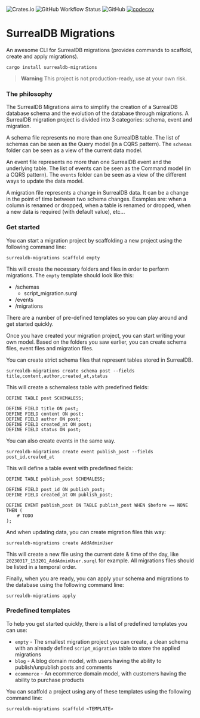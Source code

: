 ![Crates.io](https://img.shields.io/crates/v/surrealdb-migrations) ![GitHub Workflow Status](https://img.shields.io/github/actions/workflow/status/Odonno/surrealdb-migrations/release.yml) ![GitHub](https://img.shields.io/github/license/Odonno/surrealdb-migrations) [![codecov](https://codecov.io/gh/Odonno/surrealdb-migrations/branch/main/graph/badge.svg?token=8DCQY63QP9)](https://codecov.io/gh/Odonno/surrealdb-migrations)

# SurrealDB Migrations

An awesome CLI for SurrealDB migrations (provides commands to scaffold, create and apply migrations).

```
cargo install surrealdb-migrations
```

> **Warning**
> This project is not production-ready, use at your own risk.

### The philosophy

The SurrealDB Migrations aims to simplify the creation of a SurrealDB database schema and the evolution of the database through migrations. A SurrealDB migration project is divided into 3 categories: schema, event and migration.

A schema file represents no more than one SurrealDB table. The list of schemas can be seen as the Query model (in a CQRS pattern). The `schemas` folder can be seen as a view of the current data model.

An event file represents no more than one SurrealDB event and the underlying table. The list of events can be seen as the Command model (in a CQRS pattern). The `events` folder can be seen as a view of the different ways to update the data model.

A migration file represents a change in SurrealDB data. It can be a change in the point of time between two schema changes. Examples are: when a column is renamed or dropped, when a table is renamed or dropped, when a new data is required (with default value), etc...

### Get started

You can start a migration project by scaffolding a new project using the following command line:

```
surrealdb-migrations scaffold empty
```

This will create the necessary folders and files in order to perform migrations. The `empty` template should look like this:

- /schemas
  - script_migration.surql
- /events
- /migrations

There are a number of pre-defined templates so you can play around and get started quickly.

Once you have created your migration project, you can start writing your own model. Based on the folders you saw earlier, you can create schema files, event files and migration files.

You can create strict schema files that represent tables stored in SurrealDB.

```
surrealdb-migrations create schema post --fields title,content,author,created_at,status
```

This will create a schemaless table with predefined fields:

```surql
DEFINE TABLE post SCHEMALESS;

DEFINE FIELD title ON post;
DEFINE FIELD content ON post;
DEFINE FIELD author ON post;
DEFINE FIELD created_at ON post;
DEFINE FIELD status ON post;
```

You can also create events in the same way.

```
surrealdb-migrations create event publish_post --fields post_id,created_at
```

This will define a table event with predefined fields:

```surql
DEFINE TABLE publish_post SCHEMALESS;

DEFINE FIELD post_id ON publish_post;
DEFINE FIELD created_at ON publish_post;

DEFINE EVENT publish_post ON TABLE publish_post WHEN $before == NONE THEN (
    # TODO
);
```

And when updating data, you can create migration files this way:

```
surrealdb-migrations create AddAdminUser
```

This will create a new file using the current date & time of the day, like `20230317_153201_AddAdminUser.surql` for example. All migrations files should be listed in a temporal order.

Finally, when you are ready, you can apply your schema and migrations to the database using the following command line:

```
surrealdb-migrations apply
```

### Predefined templates

To help you get started quickly, there is a list of predefined templates you can use:

- `empty` - The smallest migration project you can create, a clean schema with an already defined `script_migration` table to store the applied migrations
- `blog` - A blog domain model, with users having the ability to publish/unpublish posts and comments
- `ecommerce` - An ecommerce domain model, with customers having the ability to purchase products

You can scaffold a project using any of these templates using the following command line:

```
surrealdb-migrations scaffold <TEMPLATE>
```
